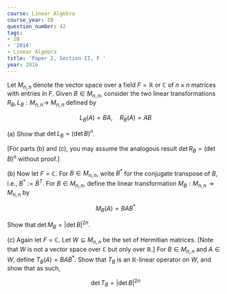 ```yaml
---
course: Linear Algebra
course_year: IB
question_number: 42
tags:
- IB
- '2016'
- Linear Algebra
title: 'Paper 2, Section II, F '
year: 2016
---
```




Let $M_{n, n}$ denote the vector space over a field $F=\mathbb{R}$ or $\mathbb{C}$ of $n \times n$ matrices with entries in $F$. Given $B \in M_{n, n}$, consider the two linear transformations $R_{B}, L_{B}: M_{n, n} \rightarrow$ $M_{n, n}$ defined by

$$L_{B}(A)=B A, \quad R_{B}(A)=A B$$

(a) Show that $\operatorname{det} L_{B}=(\operatorname{det} B)^{n}$.

[For parts (b) and (c), you may assume the analogous result $\operatorname{det} R_{B}=(\operatorname{det} B)^{n}$ without proof.]

(b) Now let $F=\mathbb{C}$. For $B \in M_{n, n}$, write $B^{*}$ for the conjugate transpose of $B$, i.e., $B^{*}:=\bar{B}^{T}$. For $B \in M_{n, n}$, define the linear transformation $M_{B}: M_{n, n} \rightarrow M_{n, n}$ by

$$M_{B}(A)=B A B^{*}$$

Show that $\operatorname{det} M_{B}=|\operatorname{det} B|^{2 n}$.

(c) Again let $F=\mathbb{C}$. Let $W \subseteq M_{n, n}$ be the set of Hermitian matrices. [Note that $W$ is not a vector space over $\mathbb{C}$ but only over $\mathbb{R} .]$ For $B \in M_{n, n}$ and $A \in W$, define $T_{B}(A)=B A B^{*}$. Show that $T_{B}$ is an $\mathbb{R}$-linear operator on $W$, and show that as such,

$$\operatorname{det} T_{B}=|\operatorname{det} B|^{2 n}$$